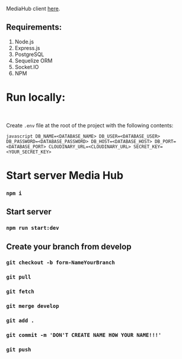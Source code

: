 MediaHub client [here](https://github.com/KolEvg/media-hub-client).

## Requirements:

1. Node.js
2. Express.js
3. PostgreSQL
4. Sequelize ORM
5. Socket.IO
6. NPM

# Run locally:
<br>

Create `.env` file at the root of the project with the following contents:

`javascript
    DB_NAME=<DATABASE_NAME>
    DB_USER=<DATABASE_USER>
    DB_PASSWORD=<DATABASE_PASSWORD>
    DB_HOST=<DATABASE_HOST>
    DB_PORT=<DATABASE_PORT>
    CLOUDINARY_URL=<CLOUDINARY_URL>
    SECRET_KEY=<YOUR_SECRET_KEY>
`
# Start server Media Hub

### `npm i`

## Start server

### `npm run start:dev`
## Create your branch from develop




### `git checkout -b form-NameYourBranch`



### `git pull`
### `git fetch`
### `git merge develop`

### `git add .`
### `git commit -m 'DON'T CREATE NAME HOW YOUR NAME!!!'`
### `git push`

















